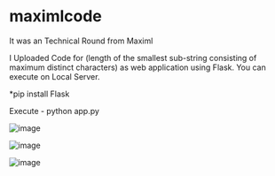 # maximlcode

It was an Technical Round from Maximl

I Uploaded Code for (length of the smallest sub-string consisting of maximum distinct characters) as web application using Flask. You can execute on Local Server.

*pip install Flask

Execute - python app.py

![image](https://user-images.githubusercontent.com/40051824/99879255-ab117600-2c31-11eb-8c45-70d5f1bdb932.png)

![image](https://user-images.githubusercontent.com/40051824/99879338-6df9b380-2c32-11eb-87d1-b3677eb3eac0.png)

![image](https://user-images.githubusercontent.com/40051824/99879403-d9dc1c00-2c32-11eb-90c1-1d2cadfcf062.png)





